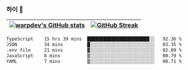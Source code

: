 
### 하이 👋
[![warpdev's GitHub stats](https://github-readme-stats.vercel.app/api?username=warpdev&show_icons=true&theme=vue-dark)](#) |[![GitHub Streak](https://github-readme-streak-stats.herokuapp.com/?user=warpdev&theme=dark)](#)
--- | --- |
<!--START_SECTION:waka-->

```txt
TypeScript    15 hrs 39 mins  ███████████████████████░░   92.36 %
JSON          34 mins         █░░░░░░░░░░░░░░░░░░░░░░░░   03.35 %
.env file     21 mins         ▓░░░░░░░░░░░░░░░░░░░░░░░░   02.09 %
JavaScript    8 mins          ▒░░░░░░░░░░░░░░░░░░░░░░░░   00.79 %
YAML          7 mins          ▒░░░░░░░░░░░░░░░░░░░░░░░░   00.71 %
```

<!--END_SECTION:waka-->

<!--
**warpdev/warpdev** is a ✨ _special_ ✨ repository because its `README.md` (this file) appears on your GitHub profile.

Here are some ideas to get you started:

- 🔭 I’m currently working on ...
- 🌱 I’m currently learning ...
- 👯 I’m looking to collaborate on ...
- 🤔 I’m looking for help with ...
- 💬 Ask me about ...
- 📫 How to reach me: ...
- 😄 Pronouns: ...
- ⚡ Fun fact: ...
-->
